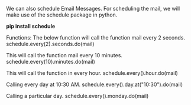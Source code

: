 We can also schedule Email Messages. For scheduling the mail, we will make use of the schedule package in python.

**pip install schedule**

Functions:
The below function will call the function mail every 2 seconds.
schedule.every(2).seconds.do(mail) 

This will call the function mail every 10 minutes.
schedule.every(10).minutes.do(mail)

This will call the function in every hour.
schedule.every().hour.do(mail)

Calling every day at 10:30 AM.
schedule.every().day.at("10:30").do(mail)

Calling a particular day.
schedule.every().monday.do(mail)
